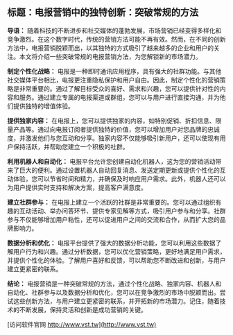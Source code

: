 ## **标题：电报营销中的独特创新：突破常规的方法**

**导语：**
随着科技的不断进步和社交媒体的蓬勃发展，市场营销已经变得多样化和竞争激烈。在这个数字时代，传统的营销方法可能不再有效。然而，在不同的创新方法中，电报营销脱颖而出，以其独特的方式吸引了越来越多的企业和用户的关注。本文将介绍一些突破常规的电报营销方法，为您解锁新的市场潜力。

**制定个性化战略：**
电报是一种即时通讯应用程序，具有强大的社群功能。与其他社交媒体平台相比，电报更注重隐私保护和用户自由。因此，制定个性化的营销策略是非常重要的。通过了解目标受众的喜好、需求和兴趣，您可以提供针对性的内容和服务。通过建立专属的电报渠道或群组，您可以与用户进行直接沟通，并为他们提供独特的增值体验。

**提供独家内容：**
在电报上，您可以提供独家的内容，如特别促销、折扣信息、限量产品等。通过向电报订阅者提供独特的价值，您可以增加用户对您品牌的忠诚度，并激发他们与您互动和分享。独家内容不仅能够吸引新用户，还可以使现有用户保持活跃，并帮助您建立一个积极的社群。

**利用机器人和自动化：**
电报平台允许您创建自动化机器人，这为您的营销活动带来了巨大的便利。通过设置机器人自动回复消息、发送定期更新或提供个性化的互动体验，您可以节省时间和精力，并确保及时响应用户需求。此外，机器人还可以为用户提供实时支持和解决方案，提高客户满意度。

**建立社群参与：**
在电报上建立一个活跃的社群是非常重要的。您可以通过组织有趣的互动活动、举办问答环节、提供专家见解等方式，吸引用户参与和分享。社群参与不仅能够增加用户粘性，还可以促进用户之间的交流和合作，从而扩大您的品牌影响力。

**数据分析和优化：**
电报平台提供了强大的数据分析功能，您可以利用这些数据了解用户行为和兴趣。通过分析数据，您可以优化营销策略，更好地满足用户需求，并提供个性化的体验。了解用户喜好和反馈，可以帮助您不断改进和创新，与用户建立更紧密的联系。

**结论：**
电报营销是一种突破常规的方法，通过个性化战略、独家内容、机器人和自动化、社群参与以及数据分析和优化，您可以在竞争激烈的市场中脱颖而出。尝试这些创新方法，与用户建立更紧密的联系，并开拓新的市场潜力。记住，随着技术的不断发展，保持灵活和创新是成功营销的关键。


[访问软件官网 http://www.vst.tw](http://www.vst.tw)
